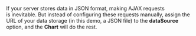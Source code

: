 If&nbsp;your server stores data in&nbsp;JSON format, making AJAX requests is&nbsp;inevitable. But instead of&nbsp;configuring these requests manually, assign the URL of&nbsp;your data storage (in&nbsp;this demo, a&nbsp;JSON file) to&nbsp;the **dataSource** option, and the **Chart** will do&nbsp;the rest.